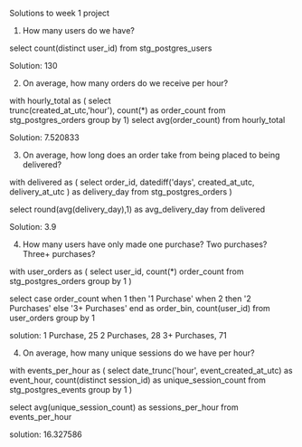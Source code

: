 Solutions to week 1 project 
1. How many users do we have?


select count(distinct user_id) from stg_postgres_users

Solution: 130

2. On average, how many orders do we receive per hour?


with hourly_total as (
    select  
    trunc(created_at_utc,'hour'),
    count(*) as order_count
    from stg_postgres_orders
    group by 1)
    select avg(order_count)
        from hourly_total

Solution: 7.520833

3. On average, how long does an order take from being placed to being delivered?


with delivered as 
(
    select 
        order_id,
        datediff('days', created_at_utc, delivery_at_utc ) as delivery_day
    from stg_postgres_orders
)

select round(avg(delivery_day),1) as avg_delivery_day from delivered

Solution: 3.9

4. How many users have only made one purchase? Two purchases? Three+ purchases?


with user_orders as (
    select 
        user_id, 
        count(*) order_count
    from stg_postgres_orders
    group by 1 
)

select 
    case order_count
        when 1 then '1 Purchase'
        when 2 then '2 Purchases'
        else '3+ Purchases' 
        end as order_bin,
    count(user_id)
from user_orders
group by 1

solution: 1 Purchase, 25 2 Purchases, 28 3+ Purchases, 71 

4. On average, how many unique sessions do we have per hour?


with events_per_hour as (
    select
        date_trunc('hour', event_created_at_utc) as event_hour,
        count(distinct session_id) as unique_session_count
    from stg_postgres_events
    group by 1
)

select avg(unique_session_count) as sessions_per_hour from events_per_hour

solution: 16.327586